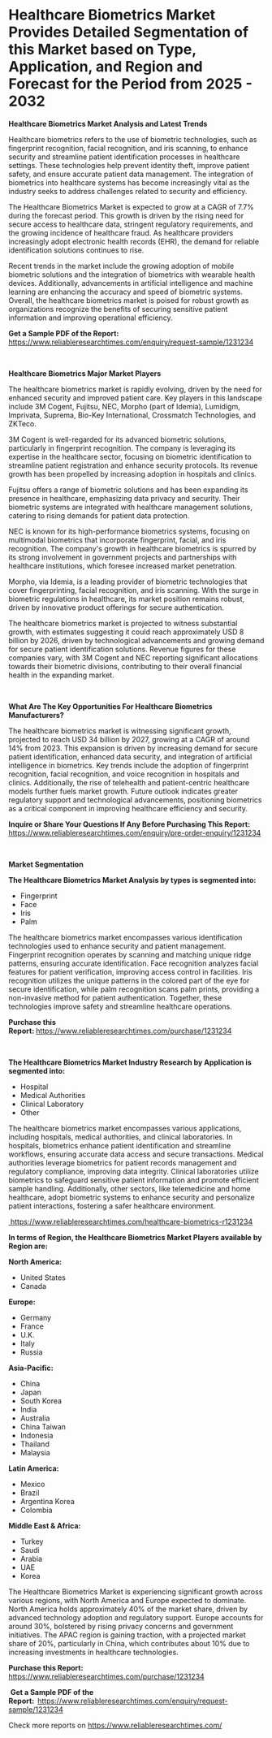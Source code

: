 <p><h1>Healthcare Biometrics Market Provides Detailed Segmentation of this Market based on Type, Application, and Region and Forecast for the Period from 2025 - 2032</h1></p><p><strong>Healthcare Biometrics Market Analysis and Latest Trends</strong></p>
<p><p>Healthcare biometrics refers to the use of biometric technologies, such as fingerprint recognition, facial recognition, and iris scanning, to enhance security and streamline patient identification processes in healthcare settings. These technologies help prevent identity theft, improve patient safety, and ensure accurate patient data management. The integration of biometrics into healthcare systems has become increasingly vital as the industry seeks to address challenges related to security and efficiency.</p><p>The Healthcare Biometrics Market is expected to grow at a CAGR of 7.7% during the forecast period. This growth is driven by the rising need for secure access to healthcare data, stringent regulatory requirements, and the growing incidence of healthcare fraud. As healthcare providers increasingly adopt electronic health records (EHR), the demand for reliable identification solutions continues to rise.</p><p>Recent trends in the market include the growing adoption of mobile biometric solutions and the integration of biometrics with wearable health devices. Additionally, advancements in artificial intelligence and machine learning are enhancing the accuracy and speed of biometric systems. Overall, the healthcare biometrics market is poised for robust growth as organizations recognize the benefits of securing sensitive patient information and improving operational efficiency.</p></p>
<p><strong>Get a Sample PDF of the Report:&nbsp;</strong> <a href="https://www.reliableresearchtimes.com/enquiry/request-sample/1231234?utm_campaign=2938&utm_medium=2&utm_source=Github&utm_content=ia&utm_term=04032025&utm_id=healthcare-biometrics">https://www.reliableresearchtimes.com/enquiry/request-sample/1231234</a></p>
<p>&nbsp;</p>
<p><strong>Healthcare Biometrics Major Market Players</strong></p>
<p><p>The healthcare biometrics market is rapidly evolving, driven by the need for enhanced security and improved patient care. Key players in this landscape include 3M Cogent, Fujitsu, NEC, Morpho (part of Idemia), Lumidigm, Imprivata, Suprema, Bio-Key International, Crossmatch Technologies, and ZKTeco.</p><p>3M Cogent is well-regarded for its advanced biometric solutions, particularly in fingerprint recognition. The company is leveraging its expertise in the healthcare sector, focusing on biometric identification to streamline patient registration and enhance security protocols. Its revenue growth has been propelled by increasing adoption in hospitals and clinics.</p><p>Fujitsu offers a range of biometric solutions and has been expanding its presence in healthcare, emphasizing data privacy and security. Their biometric systems are integrated with healthcare management solutions, catering to rising demands for patient data protection.</p><p>NEC is known for its high-performance biometrics systems, focusing on multimodal biometrics that incorporate fingerprint, facial, and iris recognition. The company's growth in healthcare biometrics is spurred by its strong involvement in government projects and partnerships with healthcare institutions, which foresee increased market penetration.</p><p>Morpho, via Idemia, is a leading provider of biometric technologies that cover fingerprinting, facial recognition, and iris scanning. With the surge in biometric regulations in healthcare, its market position remains robust, driven by innovative product offerings for secure authentication.</p><p>The healthcare biometrics market is projected to witness substantial growth, with estimates suggesting it could reach approximately USD 8 billion by 2026, driven by technological advancements and growing demand for secure patient identification solutions. Revenue figures for these companies vary, with 3M Cogent and NEC reporting significant allocations towards their biometric divisions, contributing to their overall financial health in the expanding market.</p></p>
<p>&nbsp;</p>
<p><strong>What Are The Key Opportunities For Healthcare Biometrics Manufacturers?</strong></p>
<p><p>The healthcare biometrics market is witnessing significant growth, projected to reach USD 34 billion by 2027, growing at a CAGR of around 14% from 2023. This expansion is driven by increasing demand for secure patient identification, enhanced data security, and integration of artificial intelligence in biometrics. Key trends include the adoption of fingerprint recognition, facial recognition, and voice recognition in hospitals and clinics. Additionally, the rise of telehealth and patient-centric healthcare models further fuels market growth. Future outlook indicates greater regulatory support and technological advancements, positioning biometrics as a critical component in improving healthcare efficiency and security.</p></p>
<p><strong>Inquire or Share Your Questions If Any Before Purchasing This Report:</strong> <a href="https://www.reliableresearchtimes.com/enquiry/pre-order-enquiry/1231234?utm_campaign=2938&utm_medium=2&utm_source=Github&utm_content=ia&utm_term=04032025&utm_id=healthcare-biometrics">https://www.reliableresearchtimes.com/enquiry/pre-order-enquiry/1231234</a></p>
<p>&nbsp;</p>
<p><strong>Market Segmentation</strong></p>
<p><strong>The Healthcare Biometrics Market Analysis by types is segmented into:</strong></p>
<p><ul><li>Fingerprint</li><li>Face</li><li>Iris</li><li>Palm</li></ul></p>
<p><p>The healthcare biometrics market encompasses various identification technologies used to enhance security and patient management. Fingerprint recognition operates by scanning and matching unique ridge patterns, ensuring accurate identification. Face recognition analyzes facial features for patient verification, improving access control in facilities. Iris recognition utilizes the unique patterns in the colored part of the eye for secure identification, while palm recognition scans palm prints, providing a non-invasive method for patient authentication. Together, these technologies improve safety and streamline healthcare operations.</p></p>
<p><strong>Purchase this Report:&nbsp;</strong><a href="https://www.reliableresearchtimes.com/purchase/1231234?utm_campaign=2938&utm_medium=2&utm_source=Github&utm_content=ia&utm_term=04032025&utm_id=healthcare-biometrics">https://www.reliableresearchtimes.com/purchase/1231234</a></p>
<p>&nbsp;</p>
<p><strong>The Healthcare Biometrics Market Industry Research by Application is segmented into:</strong></p>
<p><ul><li>Hospital</li><li>Medical Authorities</li><li>Clinical Laboratory</li><li>Other</li></ul></p>
<p><p>The healthcare biometrics market encompasses various applications, including hospitals, medical authorities, and clinical laboratories. In hospitals, biometrics enhance patient identification and streamline workflows, ensuring accurate data access and secure transactions. Medical authorities leverage biometrics for patient records management and regulatory compliance, improving data integrity. Clinical laboratories utilize biometrics to safeguard sensitive patient information and promote efficient sample handling. Additionally, other sectors, like telemedicine and home healthcare, adopt biometric systems to enhance security and personalize patient interactions, fostering a safer healthcare environment.</p></p>
<p><a href="https://www.reliableresearchtimes.com/healthcare-biometrics-r1231234?utm_campaign=2938&utm_medium=2&utm_source=Github&utm_content=ia&utm_term=04032025&utm_id=healthcare-biometrics">&nbsp;https://www.reliableresearchtimes.com/healthcare-biometrics-r1231234</a></p>
<p><strong>In terms of Region, the Healthcare Biometrics Market Players available by Region are:</strong></p>
<p>
    <p> <strong> North America: </strong>
        <ul>
            <li>United States</li>
            <li>Canada</li>
        </ul>
        </p> 
    <p> <strong> Europe: </strong>
        <ul>
            <li>Germany</li>
            <li>France</li>
            <li>U.K.</li>
            <li>Italy</li>
            <li>Russia</li>
        </ul>
        </p> 
    <p> <strong> Asia-Pacific: </strong>
        <ul>
            <li>China</li>
            <li>Japan</li>
            <li>South Korea</li>
            <li>India</li>
            <li>Australia</li>
            <li>China Taiwan</li>
            <li>Indonesia</li>
            <li>Thailand</li>
            <li>Malaysia</li>
        </ul>
        </p> 
    <p> <strong> Latin America: </strong>
        <ul>
            <li>Mexico</li>
            <li>Brazil</li>
            <li>Argentina Korea</li>
            <li>Colombia</li>
        </ul>
        </p> 
    <p> <strong> Middle East & Africa: </strong>
        <ul>
            <li>Turkey</li>
            <li>Saudi</li>
            <li>Arabia</li>
            <li>UAE</li>
            <li>Korea</li>
        </ul>
    </p>
    </p>
<p><p>The Healthcare Biometrics Market is experiencing significant growth across various regions, with North America and Europe expected to dominate. North America holds approximately 40% of the market share, driven by advanced technology adoption and regulatory support. Europe accounts for around 30%, bolstered by rising privacy concerns and government initiatives. The APAC region is gaining traction, with a projected market share of 20%, particularly in China, which contributes about 10% due to increasing investments in healthcare technologies.</p></p>
<p><strong>Purchase this Report: </strong><a href="https://www.reliableresearchtimes.com/purchase/1231234?utm_campaign=2938&utm_medium=2&utm_source=Github&utm_content=ia&utm_term=04032025&utm_id=healthcare-biometrics">https://www.reliableresearchtimes.com/purchase/1231234</a></p>
<p>&nbsp;<strong>Get a Sample PDF of the Report:&nbsp;&nbsp;</strong><a href="https://www.reliableresearchtimes.com/enquiry/request-sample/1231234?utm_campaign=2938&utm_medium=2&utm_source=Github&utm_content=ia&utm_term=04032025&utm_id=healthcare-biometrics">https://www.reliableresearchtimes.com/enquiry/request-sample/1231234</a></p>
<p><strong></strong></p>
<p>Check more reports on <a href="https://www.reliableresearchtimes.com/?utm_campaign=2938&utm_medium=2&utm_source=Github&utm_content=ia&utm_term=04032025&utm_id=healthcare-biometrics">https://www.reliableresearchtimes.com/</a></p>